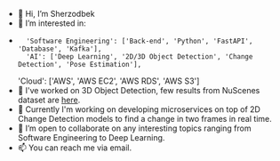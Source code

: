 - 👋 Hi, I’m Sherzodbek
- 👀 I’m interested in:
- 		'Software Engineering': ['Back-end', 'Python', 'FastAPI', 'Database', 'Kafka'], 
 		'AI': ['Deep Learning', '2D/3D Object Detection', 'Change Detection', 'Pose Estimation'],
   'Cloud': ['AWS', 'AWS EC2', 'AWS RDS', 'AWS S3']
- 🌱 I've worked on 3D Object Detection, few results from NuScenes dataset are [here](https://github.com/tojimahammatov/tojimahammatov/tree/main/assets).
- 🌱 Currently I'm working on developing microservices on top of 2D Change Detection models to find a change in two frames in real time.
- 💞️ I’m open to collaborate on any interesting topics ranging from Software Engineering to Deep Learning.
- 📫 You can reach me via email.

<!---
tojimahammatov/tojimahammatov is a ✨ special ✨ repository because its `README.md` (this file) appears on your GitHub profile.
You can click the Preview link to take a look at your changes.
--->
